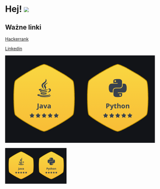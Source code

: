 Hej! ![](https://user-images.githubusercontent.com/18350557/176309783-0785949b-9127-417c-8b55-ab5a4333674e.gif) 
======

## Ważne linki
[Hackerrank](https://www.hackerrank.com/profile/piatekrafa)

[Linkedin](https://www.linkedin.com/in/nojsudoggo/)

![alt](https://github.com/DogNoise/DogNoise/blob/main/images/hr_badges.png)

<img src="https://github.com/DogNoise/DogNoise/blob/main/images/hr_badges.png" alt="alt" style="width:200px;"/>